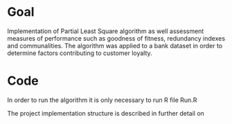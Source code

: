 # Goal
Implementation of Partial Least Square algorithm as well assessment measures of performance such as goodness of fitness, redundancy indexes and communalities. 
The algorithm was applied to a bank dataset in order to determine factors contributing to customer loyalty.
# Code 
In order to run the algorithm it is only necessary to run R file Run.R

The project implementation structure is described in further detail on 


